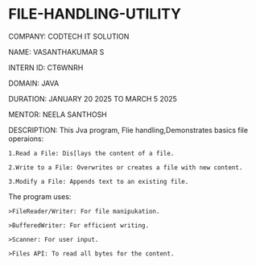 # FILE-HANDLING-UTILITY
COMPANY: CODTECH IT SOLUTION   

NAME: VASANTHAKUMAR S

INTERN ID: CT6WNRH

DOMAIN: JAVA

DURATION: JANUARY 20 2025 TO MARCH 5 2025

MENTOR: NEELA SANTHOSH

DESCRIPTION: This Jva program, Flie handling,Demonstrates basics file operaions:

    1.Read a File: Dis[lays the content of a file.
    
    2.Write to a File: Overwrites or creates a file with new content.
    
    3.Modify a File: Appends text to an existing file.
    
The program uses:

    >FileReader/Writer: For file manipukation.
    
    >BufferedWriter: For efficient writing.
    
    >Scanner: For user input.
    
    >Files API: To read all bytes for the content.
  
    
    
